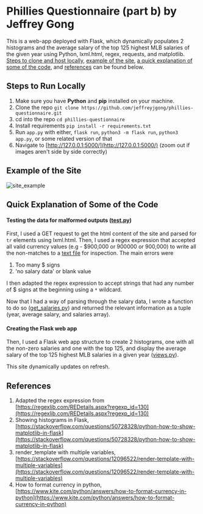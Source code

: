 # Phillies Questionnaire (part b) by Jeffrey Gong

This is a web-app deployed with Flask, which dynamically populates 2 histograms and the average salary of the top 125 highest MLB salaries of the given year using Python, lxml.html, regex, requests, and matplotlib. [Steps to clone and host locally](#steps-to-run-locally), [example of the site](#example-of-the-site), [a quick explanation of some of the code](#quick-explanation-of-some-of-the-code), and [references](#references) can be found below. 

## Steps to Run Locally
1. Make sure you have **Python** and **pip** installed on your machine. 
2. Clone the repo ```git clone https://github.com/jeffreyjgong/phillies-questionnaire.git```
3. cd into the repo ```cd phillies-questionnaire```
4. Install requirements ```pip install -r requirements.txt```
5. Run ```app.py``` with either, ```flask run```, ```python3 -m flask run```, ```python3 app.py```, or some related version of that
6. Navigate to [http://127.0.0.1:5000/](http://127.0.0.1:5000/) (zoom out if images aren't side by side correctly)
## Example of the Site
![site_example](https://user-images.githubusercontent.com/82338138/152037604-42b3cb6b-ebb5-440f-a0b7-9d26db5a8bc4.PNG)

## Quick Explanation of Some of the Code
#### Testing the data for malformed outputs ([test.py](https://github.com/jeffreyjgong/phillies-questionnaire/blob/main/tests/test.py))
First, I used a GET request to get the html content of the site and parsed for ```tr``` elements using lxml.html. Then, I used a regex expression that accepted all valid currency values (e.g - $900,000 or 900000 or 900,000) to write all the non-matches to a [text file](https://github.com/jeffreyjgong/phillies-questionnaire/blob/main/test_outputs/malformed_outputs.txt) for inspection. 
The main errors were
1. Too many $ signs
2. 'no salary data' or blank value

I then adapted the regex expression to accept strings that had any number of $ signs at the beginning using a ```*``` wildcard. 

Now that I had a way of parsing through the salary data, I wrote a function to do so ([get_salaries.py](https://github.com/jeffreyjgong/phillies-questionnaire/blob/main/get_salaries.py)) and returned the relevant information as a tuple (year, average salary, and salaries array).

#### Creating the Flask web app
Then, I used a Flask web app structure to create 2 histograms, one with all the non-zero salaries and one with the top 125, and display the average salary of the top 125 highest MLB salaries in a given year ([views.py](https://github.com/jeffreyjgong/phillies-questionnaire/blob/main/website/views.py)). 

This site dynamically updates on refresh. 

## References
1. Adapted the regex expression from [https://regexlib.com/REDetails.aspx?regexp_id=130](https://regexlib.com/REDetails.aspx?regexp_id=130)
2. Showing histograms in Flask, [https://stackoverflow.com/questions/50728328/python-how-to-show-matplotlib-in-flask](https://stackoverflow.com/questions/50728328/python-how-to-show-matplotlib-in-flask)
3. render_template with multiple variables, [https://stackoverflow.com/questions/12096522/render-template-with-multiple-variables](https://stackoverflow.com/questions/12096522/render-template-with-multiple-variables)
4. How to format currency in python, [https://www.kite.com/python/answers/how-to-format-currency-in-python](https://www.kite.com/python/answers/how-to-format-currency-in-python)
